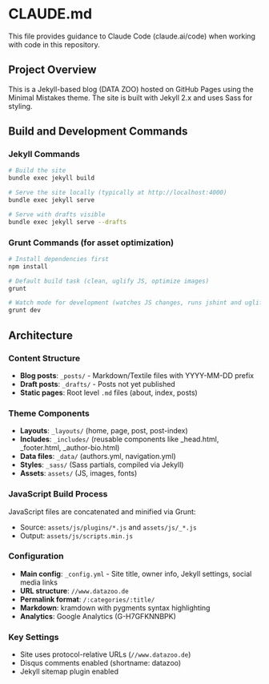 # CLAUDE.md

This file provides guidance to Claude Code (claude.ai/code) when working with code in this repository.

## Project Overview

This is a Jekyll-based blog (DATA ZOO) hosted on GitHub Pages using the Minimal Mistakes theme. The site is built with Jekyll 2.x and uses Sass for styling.

## Build and Development Commands

### Jekyll Commands
```bash
# Build the site
bundle exec jekyll build

# Serve the site locally (typically at http://localhost:4000)
bundle exec jekyll serve

# Serve with drafts visible
bundle exec jekyll serve --drafts
```

### Grunt Commands (for asset optimization)
```bash
# Install dependencies first
npm install

# Default build task (clean, uglify JS, optimize images)
grunt

# Watch mode for development (watches JS changes, runs jshint and uglify)
grunt dev
```

## Architecture

### Content Structure
- **Blog posts**: `_posts/` - Markdown/Textile files with YYYY-MM-DD prefix
- **Draft posts**: `_drafts/` - Posts not yet published
- **Static pages**: Root level `.md` files (about, index, posts)

### Theme Components
- **Layouts**: `_layouts/` (home, page, post, post-index)
- **Includes**: `_includes/` (reusable components like _head.html, _footer.html, _author-bio.html)
- **Data files**: `_data/` (authors.yml, navigation.yml)
- **Styles**: `_sass/` (Sass partials, compiled via Jekyll)
- **Assets**: `assets/` (JS, images, fonts)

### JavaScript Build Process
JavaScript files are concatenated and minified via Grunt:
- Source: `assets/js/plugins/*.js` and `assets/js/_*.js`
- Output: `assets/js/scripts.min.js`

### Configuration
- **Main config**: `_config.yml` - Site title, owner info, Jekyll settings, social media links
- **URL structure**: `//www.datazoo.de`
- **Permalink format**: `/:categories/:title/`
- **Markdown**: kramdown with pygments syntax highlighting
- **Analytics**: Google Analytics (G-H7GFKNNBPK)

### Key Settings
- Site uses protocol-relative URLs (`//www.datazoo.de`)
- Disqus comments enabled (shortname: datazoo)
- Jekyll sitemap plugin enabled
